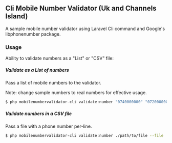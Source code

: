 
##  Cli Mobile Number Validator  (Uk and Channels Island)

A sample mobile number validator using Laravel Cli command and Google's libphonenumber package.

### Usage

Ability to validate numbers as a "List" or "CSV" file:

##### Validate as a List of numbers

Pass a list of mobile numbers to the validator.

Note: change sample numbers to real numbers for effective usage.

```bash
$ php mobilenumbervalidator-cli validate:number "0740000000" "07200000000" 
```

##### Validate numbers in a CSV file

Pass a file with a phone number per-line.

```bash
$ php mobilenumbervalidator-cli validate:number ./path/to/file --file
```


